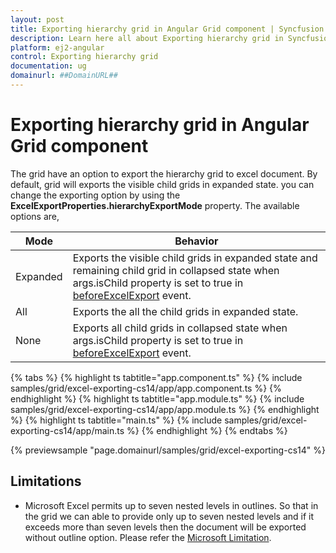```yaml
---
layout: post
title: Exporting hierarchy grid in Angular Grid component | Syncfusion
description: Learn here all about Exporting hierarchy grid in Syncfusion Angular Grid component of Syncfusion Essential JS 2 and more.
platform: ej2-angular
control: Exporting hierarchy grid 
documentation: ug
domainurl: ##DomainURL##
---
```


# Exporting hierarchy grid in Angular Grid component

The grid have an option to export the hierarchy grid to excel document. By default, grid will exports the visible child grids in expanded state. you can change the exporting option by using the **ExcelExportProperties.hierarchyExportMode** property. The available options are,

| Mode     | Behavior    |
|----------|-------------|
| Expanded | Exports the visible child grids in expanded state and remaining child grid in collapsed state when args.isChild property is set to true in [beforeExcelExport](https://ej2.syncfusion.com/angular/documentation/api/grid/#beforeexcelexport) event. |
| All      | Exports the all the child grids in expanded state. |
| None     | Exports all child grids in collapsed state when args.isChild property is set to true in [beforeExcelExport](https://ej2.syncfusion.com/angular/documentation/api/grid/#beforeexcelexport) event. |

{% tabs %}
{% highlight ts tabtitle="app.component.ts" %}
{% include samples/grid/excel-exporting-cs14/app/app.component.ts %}
{% endhighlight %}
{% highlight ts tabtitle="app.module.ts" %}
{% include samples/grid/excel-exporting-cs14/app/app.module.ts %}
{% endhighlight %}
{% highlight ts tabtitle="main.ts" %}
{% include samples/grid/excel-exporting-cs14/app/main.ts %}
{% endhighlight %}
{% endtabs %}
  
{% previewsample "page.domainurl/samples/grid/excel-exporting-cs14" %}

## Limitations

* Microsoft Excel permits up to seven nested levels in outlines. So that in the grid we can able to provide only up to seven nested levels and if it exceeds more than seven levels then the document will be exported without outline option. Please refer the [Microsoft Limitation](https://docs.microsoft.com/en-us/sql/reporting-services/report-builder/exporting-to-microsoft-excel-report-builder-and-ssrs?view=sql-server-2017#ExcelLimitations).